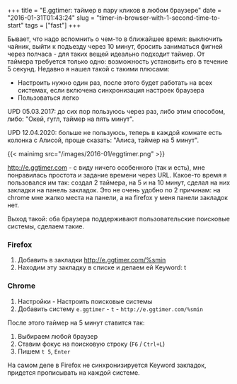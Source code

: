 +++
title = "E.ggtimer: таймер в пару кликов в любом браузере"
date = "2016-01-31T01:43:24"
slug = "timer-in-browser-with-1-second-time-to-start"
tags = ["fast"]
+++

Бывает, что надо вспомнить о чем-то в ближайшее время: выключить чайник, выйти к подъезду через 10 минут, 
бросить заниматься фигней через полчаса - для таких вещей идеально подходит таймер. От таймера требуется только одно:
возможность установить его в течение 5 секунд. Недавно я нашел такой с такими плюсами:

- Настроить нужно один раз, после этого будет работать на всех системах, если включена синхронизация настроек браузера
- Пользоваться легко

UPD 05.03.2017: до сих пор пользуюсь через раз, либо этим способом, либо: "Окей, гугл, таймер на пять минут".

UPD 12.04.2020: больше не пользуюсь, теперь в каждой комнате есть колонка с Алисой, проще сказать: "Алиса, таймер на 5 минут".

{{< mainimg src="/images/2016-01/eggtimer.png" >}}

<!--more-->

http://e.ggtimer.com - с виду ничего особенного (так и есть), мне понравилась простота и задание времени через URL.
Какое-то время я пользовался им так: создал 2 таймера, на 5 и на 10 минут, сделал на них закладки на панель закладок.
Это не очень удобно по 2 причинам: на chrome мне жалко места на панели, а на firefox у меня панели закладок нет.

Выход такой: оба браузера поддерживают пользовательские поисковые системы, сделаем такие.

### Firefox

1. Добавить в закладки http://e.ggtimer.com/%smin
2. Находим эту закладку в списке и делаем ей Keyword: t

### Chrome

1. Настройки - Настроить поисковые системы
2. Добавить систему `e.ggtimer` - `t` - `http://e.ggtimer.com/%smin`

После этого таймер на 5 минут ставится так:

1. Выбираем любой браузер
2. Ставим фокус на поисковую строку (`F6` / `Ctrl+L`)
3. Пишем `t 5`, `Enter`

На самом деле в Firefox не синхронизируется Keyword закладок, придется прописывать на каждой системе.

